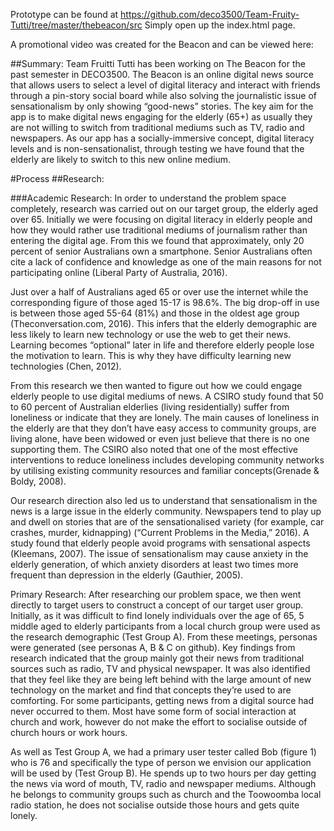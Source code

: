 Prototype can be found at https://github.com/deco3500/Team-Fruity-Tutti/tree/master/thebeacon/src
Simply open up the index.html page.

A promotional video was created for the Beacon and can be viewed here:


##Summary:
Team Fruitti Tutti has been working on The Beacon for the past semester in DECO3500. The Beacon is an online digital news source that allows users to select a level of digital literacy and interact with friends through a pin-story social board while also solving the journalistic issue of sensationalism by only showing “good-news” stories. The key aim for the app is to make digital news engaging for the elderly (65+) as usually they are not willing to switch from traditional mediums such as TV, radio and newspapers. As our app has a socially-immersive concept, digital literacy levels and is non-sensationalist, through testing we have found that the elderly are likely to switch to this new online medium.

#Process
##Research:


###Academic Research:
In order to understand the problem space completely, research was carried out on our target group, the elderly aged over 65. Initially we were focusing on digital literacy in elderly people and how they would rather use traditional mediums of journalism rather than entering the digital age. From this we found that approximately, only 20 percent of senior Australians own a smartphone. Senior Australians often cite a lack of confidence and knowledge as one of the main reasons for not participating online (Liberal Party of Australia, 2016). 


Just over a half of Australians aged 65 or over use the internet while the corresponding figure of those aged 15-17 is 98.6%. The big drop-off in use is between those aged 55-64 (81%) and those in the oldest age group (Theconversation.com, 2016). This infers that the elderly demographic are less likely to learn new technology or use the web to get their news. Learning becomes “optional” later in life and therefore elderly people lose the motivation to learn. This is why they have difficulty learning new technologies (Chen, 2012). 


From this research we then wanted to figure out how we could engage elderly people to use digital mediums of news. A CSIRO study found that 50 to 60 percent of Australian elderlies (living residentially) suffer from loneliness or indicate that they are lonely. The main causes of loneliness in the elderly are that they don’t have easy access to community groups, are living alone, have been widowed or even just believe that there is no one supporting them. The CSIRO also noted that one of the most effective interventions to reduce loneliness includes developing community networks by utilising existing community resources and familiar concepts(Grenade & Boldy, 2008). 


Our research direction also led us to understand that sensationalism in the news is a large issue in the elderly community. Newspapers tend to play up and dwell on stories that are of the sensationalised variety (for example, car crashes, murder, kidnapping) (“Current Problems in the Media,” 2016). A study found that elderly people avoid programs with sensational aspects (Kleemans, 2007). The issue of sensationalism may cause anxiety in the elderly generation, of which anxiety disorders at least two times more frequent than depression in the elderly (Gauthier, 2005).


Primary Research:
After researching our problem space, we then went directly to target users to construct a concept of our target user group. Initially, as it was difficult to find lonely individuals over the age of 65, 5 middle aged to elderly participants from a local church group were used as the research demographic (Test Group A). From these meetings, personas were generated (see personas A, B & C on github). Key findings from research indicated that the group mainly got their news from traditional sources such as radio, TV and physical newspaper. It was also identified that they feel like they are being left behind with the large amount of new technology on the market and find that concepts they’re used to are comforting. For some participants, getting news from a digital source had never occurred to them. Most have some form of social interaction at church and work, however do not make the effort to socialise outside of church hours or work hours.


As well as Test Group A, we had a primary user tester called Bob (figure 1) who is 76 and specifically the type of person we envision our application will be used by (Test Group B). He spends up to two hours per day getting the news via word of mouth, TV, radio and newspaper mediums. Although he belongs to community groups such as church and the Toowoomba local radio station, he does not socialise outside those hours and gets quite lonely.





